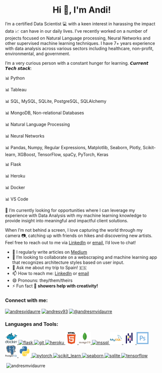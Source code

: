 <h1 align="center">Hi 👋, I'm Andi!</h1>

I’m a certified Data Scientist :computer: with a keen interest in harassing the impact data :chart_with_upwards_trend: can have in our daily lives. I’ve recently worked on a number of projects focused on Natural Language processing, Neural Networks and other supervised machine learning techniques. I have 7+ years experience with data analysis across various sectors including healthcare, non-profit, environmental, and government.

I’m a very curious person with a constant hunger for learning. 𝘾𝙪𝙧𝙧𝙚𝙣𝙩 𝙏𝙚𝙘𝙝 𝙨𝙩𝙖𝙘𝙠:

:bar_chart: Python

:bar_chart: Tableau

:bar_chart: SQL, MySQL, SQLite, PostgreSQL, SQLAlchemy

:bar_chart: MongoDB, Non-relational Databases

:bar_chart: Natural Language Processing

:bar_chart: Neural Networks

:bar_chart: Pandas, Numpy, Regular Expressions, Matplotlib, Seaborn, Plotly, Scikit-learn, XGBoost, TensorFlow, spaCy, PyTorch, Keras

:bar_chart: Flask

:bar_chart: Heroku

:bar_chart: Docker

:bar_chart: VS Code



:mag_right: I’m currently looking for opportunities where I can leverage my experience with Data Analysis with my machine learning knowledge to provide insight into meaningful and impactful client solutions.

When I’m not behind a screen, I love capturing the world through my camera :camera:, catching up with friends on hikes and discovering new artists. Feel free to reach out to me via [LinkedIn](https://www.linkedin.com/in/andresvidaurre/) or [email](andresmvidaurre@gmail.com), I’d love to chat!


- 📝 I regularly write articles on [Medium](https://medium.com/@andresmvidaurre)
- 👯 I’m looking to collaborate on a webscraping and machine learning app that recognizes architecture styles based on user input.
- 💬 Ask me about my trip to Spain! :es:
- 📫 How to reach me: [LinkedIn](https://www.linkedin.com/in/andresvidaurre/) or [email](andresmvidaurre@gmail.com)
- 😄 Pronouns: they/them/theirs
- ⚡ Fun fact :shower: **showers help with creativity!**

<h3 align="left">Connect with me:</h3>
<p align="left">
<a href="https://linkedin.com/in/andresvidaurre" target="blank"><img align="center" src="https://raw.githubusercontent.com/rahuldkjain/github-profile-readme-generator/master/src/images/icons/Social/linked-in-alt.svg" alt="andresvidaurre" height="30" width="40" /></a>
<a href="https://kaggle.com/andresv93" target="blank"><img align="center" src="https://raw.githubusercontent.com/rahuldkjain/github-profile-readme-generator/master/src/images/icons/Social/kaggle.svg" alt="andresv93" height="30" width="40" /></a>
<a href="https://medium.com/@andresmvidaurre" target="blank"><img align="center" src="https://raw.githubusercontent.com/rahuldkjain/github-profile-readme-generator/master/src/images/icons/Social/medium.svg" alt="@andresmvidaurre" height="30" width="40" /></a>
</p>

<h3 align="left">Languages and Tools:</h3>
<p align="left"> <a href="https://www.docker.com/" target="_blank" rel="noreferrer"> <img src="https://raw.githubusercontent.com/devicons/devicon/master/icons/docker/docker-original-wordmark.svg" alt="docker" width="40" height="40"/> </a> <a href="https://flask.palletsprojects.com/" target="_blank" rel="noreferrer"> <img src="https://www.vectorlogo.zone/logos/pocoo_flask/pocoo_flask-icon.svg" alt="flask" width="40" height="40"/> </a> <a href="https://git-scm.com/" target="_blank" rel="noreferrer"> <img src="https://www.vectorlogo.zone/logos/git-scm/git-scm-icon.svg" alt="git" width="40" height="40"/> </a> <a href="https://heroku.com" target="_blank" rel="noreferrer"> <img src="https://www.vectorlogo.zone/logos/heroku/heroku-icon.svg" alt="heroku" width="40" height="40"/> </a> <a href="https://www.w3.org/html/" target="_blank" rel="noreferrer"> <img src="https://raw.githubusercontent.com/devicons/devicon/master/icons/html5/html5-original-wordmark.svg" alt="html5" width="40" height="40"/> </a> <a href="https://www.mongodb.com/" target="_blank" rel="noreferrer"> <img src="https://raw.githubusercontent.com/devicons/devicon/master/icons/mongodb/mongodb-original-wordmark.svg" alt="mongodb" width="40" height="40"/> </a> <a href="https://www.microsoft.com/en-us/sql-server" target="_blank" rel="noreferrer"> <img src="https://www.svgrepo.com/show/303229/microsoft-sql-server-logo.svg" alt="mssql" width="40" height="40"/> </a> <a href="https://www.mysql.com/" target="_blank" rel="noreferrer"> <img src="https://raw.githubusercontent.com/devicons/devicon/master/icons/mysql/mysql-original-wordmark.svg" alt="mysql" width="40" height="40"/> </a> <a href="https://pandas.pydata.org/" target="_blank" rel="noreferrer"> <img src="https://raw.githubusercontent.com/devicons/devicon/2ae2a900d2f041da66e950e4d48052658d850630/icons/pandas/pandas-original.svg" alt="pandas" width="40" height="40"/> </a> <a href="https://www.photoshop.com/en" target="_blank" rel="noreferrer"> <img src="https://raw.githubusercontent.com/devicons/devicon/master/icons/photoshop/photoshop-line.svg" alt="photoshop" width="40" height="40"/> </a> <a href="https://www.postgresql.org" target="_blank" rel="noreferrer"> <img src="https://raw.githubusercontent.com/devicons/devicon/master/icons/postgresql/postgresql-original-wordmark.svg" alt="postgresql" width="40" height="40"/> </a> <a href="https://www.python.org" target="_blank" rel="noreferrer"> <img src="https://raw.githubusercontent.com/devicons/devicon/master/icons/python/python-original.svg" alt="python" width="40" height="40"/> </a> <a href="https://pytorch.org/" target="_blank" rel="noreferrer"> <img src="https://www.vectorlogo.zone/logos/pytorch/pytorch-icon.svg" alt="pytorch" width="40" height="40"/> </a> <a href="https://scikit-learn.org/" target="_blank" rel="noreferrer"> <img src="https://upload.wikimedia.org/wikipedia/commons/0/05/Scikit_learn_logo_small.svg" alt="scikit_learn" width="40" height="40"/> </a> <a href="https://seaborn.pydata.org/" target="_blank" rel="noreferrer"> <img src="https://seaborn.pydata.org/_images/logo-mark-lightbg.svg" alt="seaborn" width="40" height="40"/> </a> <a href="https://www.sqlite.org/" target="_blank" rel="noreferrer"> <img src="https://www.vectorlogo.zone/logos/sqlite/sqlite-icon.svg" alt="sqlite" width="40" height="40"/> </a> <a href="https://www.tensorflow.org" target="_blank" rel="noreferrer"> <img src="https://www.vectorlogo.zone/logos/tensorflow/tensorflow-icon.svg" alt="tensorflow" width="40" height="40"/> </a> </p>

<p>&nbsp;<img align="center" src="https://github-readme-stats.vercel.app/api?username=andresmvidaurre&show_icons=true&locale=en" alt="andresmvidaurre" /></p>
